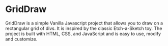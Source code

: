 # GridDraw
GridDraw is a simple Vanilla Javascript project that allows you to draw on a rectangular grid of divs. It is inspired by the classic Etch-a-Sketch toy. The project is built with HTML, CSS, and JavaScript and is easy to use, modify and customize.